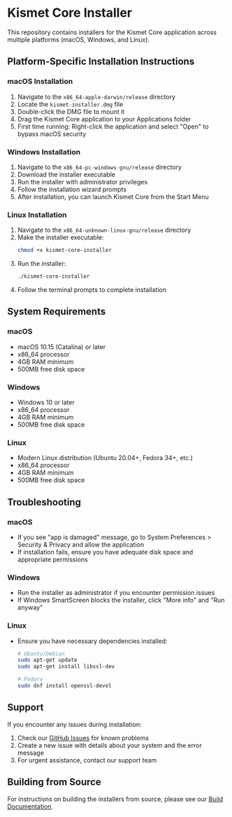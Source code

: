 # Kismet Core Installer

This repository contains installers for the Kismet Core application across multiple platforms (macOS, Windows, and Linux).

## Platform-Specific Installation Instructions

### macOS Installation

1. Navigate to the `x86_64-apple-darwin/release` directory
2. Locate the `kismet-installer.dmg` file
3. Double-click the DMG file to mount it
4. Drag the Kismet Core application to your Applications folder
5. First time running: Right-click the application and select "Open" to bypass macOS security

### Windows Installation

1. Navigate to the `x86_64-pc-windows-gnu/release` directory
2. Download the installer executable
3. Run the installer with administrator privileges
4. Follow the installation wizard prompts
5. After installation, you can launch Kismet Core from the Start Menu

### Linux Installation

1. Navigate to the `x86_64-unknown-linux-gnu/release` directory
2. Make the installer executable:
   ```bash
   chmod +x kismet-core-installer
   ```
3. Run the installer:
   ```bash
   ./kismet-core-installer
   ```
4. Follow the terminal prompts to complete installation

## System Requirements

### macOS

- macOS 10.15 (Catalina) or later
- x86_64 processor
- 4GB RAM minimum
- 500MB free disk space

### Windows

- Windows 10 or later
- x86_64 processor
- 4GB RAM minimum
- 500MB free disk space

### Linux

- Modern Linux distribution (Ubuntu 20.04+, Fedora 34+, etc.)
- x86_64 processor
- 4GB RAM minimum
- 500MB free disk space

## Troubleshooting

### macOS

- If you see "app is damaged" message, go to System Preferences > Security & Privacy and allow the application
- If installation fails, ensure you have adequate disk space and appropriate permissions

### Windows

- Run the installer as administrator if you encounter permission issues
- If Windows SmartScreen blocks the installer, click "More info" and "Run anyway"

### Linux

- Ensure you have necessary dependencies installed:
  ```bash
  # Ubuntu/Debian
  sudo apt-get update
  sudo apt-get install libssl-dev

  # Fedora
  sudo dnf install openssl-devel
  ```

## Support

If you encounter any issues during installation:

1. Check our [GitHub Issues](https://github.com/kismet-dao/installer/issues) for known problems
2. Create a new issue with details about your system and the error message
3. For urgent assistance, contact our support team

## Building from Source

For instructions on building the installers from source, please see our [Build Documentation](BUILD.md).